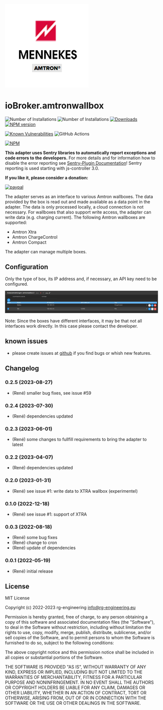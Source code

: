 ﻿![Logo](admin/amtronwallbox.png)
# ioBroker.amtronwallbox

![Number of Installations](http://iobroker.live/badges/amtronwallbox-installed.svg) ![Number of Installations](http://iobroker.live/badges/amtronwallbox-stable.svg)
[![Downloads](https://img.shields.io/npm/dm/iobroker.amtronwallbox.svg)](https://www.npmjs.com/package/iobroker.amtronwallbox)
[![NPM version](http://img.shields.io/npm/v/iobroker.amtronwallbox.svg)](https://www.npmjs.com/package/iobroker.amtronwallbox)

[![Known Vulnerabilities](https://snyk.io/test/github/rg-engineering/ioBroker.amtronwallbox/badge.svg)](https://snyk.io/test/github/rg-engineering/ioBroker.amtronwallbox)
![GitHub Actions](https://github.com/rg-engineering/ioBroker.amtronwallbox/workflows/Test%20and%20Release/badge.svg)

[![NPM](https://nodei.co/npm/iobroker.amtronwallbox.png?downloads=true)](https://nodei.co/npm/iobroker.amtronwallbox/)


**This adapter uses Sentry libraries to automatically report exceptions and code errors to the developers.** 
For more details and for information how to disable the error reporting see [Sentry-Plugin Documentation](https://github.com/ioBroker/plugin-sentry#plugin-sentry)! Sentry reporting is used starting with js-controller 3.0.


**If you like it, please consider a donation:**
                                                                          
[![paypal](https://www.paypalobjects.com/en_US/DK/i/btn/btn_donateCC_LG.gif)](https://www.paypal.com/donate/?hosted_button_id=34ESBMJ932QZC) 

The adapter serves as an interface to various Amtron wallboxes. The data provided by the box is read out and made available as a data point in the adapter. 
The data is only processed locally, a cloud connection is not necessary. For wallboxes that also support write access, the adapter can write data (e.g. charging current).
The following Amtron wallboxes are supported:
* Amtron Xtra
* Amtron ChargeControl
* Amtron Compact

The adapter can manage multiple boxes.

## Configuration
Only the type of box, its IP address and, if necessary, an API key need to be configured.

![Configuration](/admin/docs/Amtron_Config.PNG)


Note: Since the boxes have different interfaces, it may be that not all interfaces work directly. In this case please contact the developer. 

## known issues
* please create issues at [github](https://github.com/rg-engineering/ioBroker.amtronwallbox/issues) if you find bugs or whish new features.
   
## Changelog

### 0.2.5 (2023-08-27)
* (René) smaller bug fixes, see issue #59

### 0.2.4 (2023-07-30)
* (René) dependencies updated

### 0.2.3 (2023-06-01)
* (René) some changes to fullfill requirements to bring the adapter to latest

### 0.2.2 (2023-04-07)
* (René) dependencies updated

### 0.2.0 (2023-01-31)
* (René) see issue #1: write data to XTRA wallbox (experimentel)

### 0.1.0 (2022-12-18)
* (René) see issue #1: support of XTRA

### 0.0.3 (2022-08-18)
* (René) some bug fixes
* (René) change to cron
* (René) update of dependencies

### 0.0.1 (2022-05-19)
* (René) initial release

## License
MIT License

Copyright (c) 2022-2023 rg-engineering info@rg-engineering.eu

Permission is hereby granted, free of charge, to any person obtaining a copy
of this software and associated documentation files (the "Software"), to deal
in the Software without restriction, including without limitation the rights
to use, copy, modify, merge, publish, distribute, sublicense, and/or sell
copies of the Software, and to permit persons to whom the Software is
furnished to do so, subject to the following conditions:

The above copyright notice and this permission notice shall be included in all
copies or substantial portions of the Software.

THE SOFTWARE IS PROVIDED "AS IS", WITHOUT WARRANTY OF ANY KIND, EXPRESS OR
IMPLIED, INCLUDING BUT NOT LIMITED TO THE WARRANTIES OF MERCHANTABILITY,
FITNESS FOR A PARTICULAR PURPOSE AND NONINFRINGEMENT. IN NO EVENT SHALL THE
AUTHORS OR COPYRIGHT HOLDERS BE LIABLE FOR ANY CLAIM, DAMAGES OR OTHER
LIABILITY, WHETHER IN AN ACTION OF CONTRACT, TORT OR OTHERWISE, ARISING FROM,
OUT OF OR IN CONNECTION WITH THE SOFTWARE OR THE USE OR OTHER DEALINGS IN THE
SOFTWARE.


